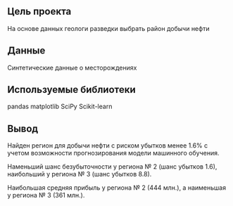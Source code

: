 ## Цель проекта
На основе данных геологи разведки выбрать район добычи нефти

## Данные
Синтетические данные о месторождениях

## Используемые библиотеки
pandas matplotlib SciPy Scikit-learn

## Вывод
Найден регион для добычи нефти с риском убытков менее 1.6% с учетом возможности прогнозирования модели машинного обучения.

Наменьший шанс безубыточности у региона № 2 (шанс убытков 1.6), наибольший у региона № 3 (шанс убытков 8.8). 

Наибольшая средняя прибыль у региона № 2 (444 млн.), а наименьшая у региона № 3 (361 млн.).